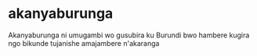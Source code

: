 # akanyaburunga
Akanyaburunga ni umugambi wo gusubira ku Burundi bwo hambere kugira ngo bikunde tujanishe amajambere n'akaranga
